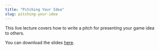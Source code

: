```yaml
---
title: "Pitching Your Idea"
slug: pitching-your-idea
---
```


This live lecture covers how to write a pitch for presenting your game idea to others.

You can download the slides [here](https://s3.amazonaws.com/mgwu-misc/SA2015/LectureSlides/PitchingYourIdea.pdf).